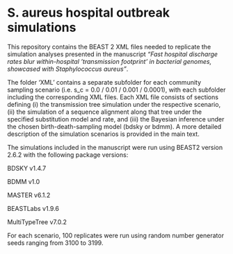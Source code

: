 # S. aureus hospital outbreak simulations

This repository contains the BEAST 2 XML files needed to replicate the simulation analyses presented in the manuscript _“Fast hospital discharge rates blur within-hospital ’transmission footprint’ in bacterial genomes, showcased with Staphylococcus aureus”_. 

The folder ‘XML’ contains a separate subfolder for each community sampling scenario (i.e. s_c = 0.0 / 0.01 / 0.001 / 0.0001), with each subfolder including the corresponding XML files. Each XML file consists of sections defining (i) the transmission tree simulation under the respective scenario, (ii) the simulation of a sequence alignment along that tree under the specified substitution model and rate, and (iii) the Bayesian inference under the chosen birth-death-sampling model (bdsky or bdmm). A more detailed description of the simulation scenarios is provided in the main text.

The simulations included in the manuscript were run using BEAST2 version 2.6.2 with the following package versions:

BDSKY v1.4.7

BDMM v1.0

MASTER v6.1.2

BEASTLabs v1.9.6

MultiTypeTree v7.0.2 

For each scenario, 100 replicates were run using random number generator seeds ranging from 3100 to 3199. 
